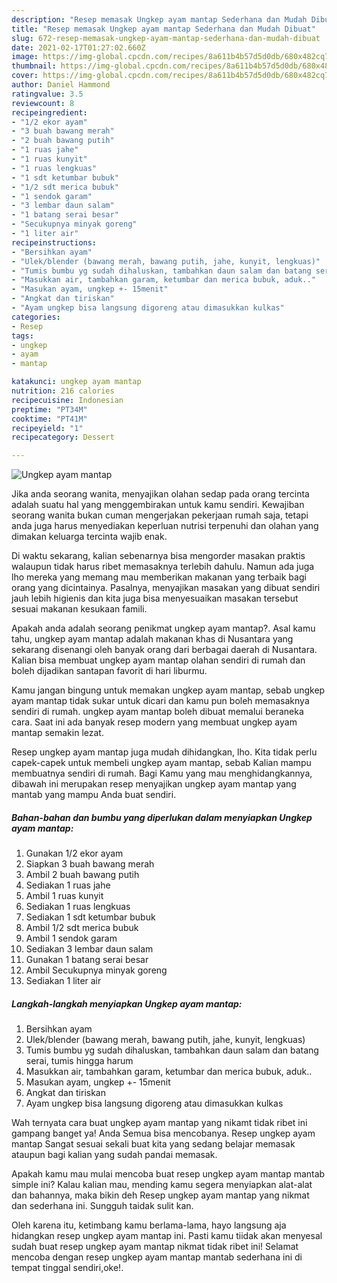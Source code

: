 ```yaml
---
description: "Resep memasak Ungkep ayam mantap Sederhana dan Mudah Dibuat"
title: "Resep memasak Ungkep ayam mantap Sederhana dan Mudah Dibuat"
slug: 672-resep-memasak-ungkep-ayam-mantap-sederhana-dan-mudah-dibuat
date: 2021-02-17T01:27:02.660Z
image: https://img-global.cpcdn.com/recipes/8a611b4b57d5d0db/680x482cq70/ungkep-ayam-mantap-foto-resep-utama.jpg
thumbnail: https://img-global.cpcdn.com/recipes/8a611b4b57d5d0db/680x482cq70/ungkep-ayam-mantap-foto-resep-utama.jpg
cover: https://img-global.cpcdn.com/recipes/8a611b4b57d5d0db/680x482cq70/ungkep-ayam-mantap-foto-resep-utama.jpg
author: Daniel Hammond
ratingvalue: 3.5
reviewcount: 8
recipeingredient:
- "1/2 ekor ayam"
- "3 buah bawang merah"
- "2 buah bawang putih"
- "1 ruas jahe"
- "1 ruas kunyit"
- "1 ruas lengkuas"
- "1 sdt ketumbar bubuk"
- "1/2 sdt merica bubuk"
- "1 sendok garam"
- "3 lembar daun salam"
- "1 batang serai besar"
- "Secukupnya minyak goreng"
- "1 liter air"
recipeinstructions:
- "Bersihkan ayam"
- "Ulek/blender (bawang merah, bawang putih, jahe, kunyit, lengkuas)"
- "Tumis bumbu yg sudah dihaluskan, tambahkan daun salam dan batang serai, tumis hingga harum"
- "Masukkan air, tambahkan garam, ketumbar dan merica bubuk, aduk.."
- "Masukan ayam, ungkep +- 15menit"
- "Angkat dan tiriskan"
- "Ayam ungkep bisa langsung digoreng atau dimasukkan kulkas"
categories:
- Resep
tags:
- ungkep
- ayam
- mantap

katakunci: ungkep ayam mantap 
nutrition: 216 calories
recipecuisine: Indonesian
preptime: "PT34M"
cooktime: "PT41M"
recipeyield: "1"
recipecategory: Dessert

---
```



![Ungkep ayam mantap](https://img-global.cpcdn.com/recipes/8a611b4b57d5d0db/680x482cq70/ungkep-ayam-mantap-foto-resep-utama.jpg)

Jika anda seorang wanita, menyajikan olahan sedap pada orang tercinta adalah suatu hal yang menggembirakan untuk kamu sendiri. Kewajiban seorang  wanita bukan cuman mengerjakan pekerjaan rumah saja, tetapi anda juga harus menyediakan keperluan nutrisi terpenuhi dan olahan yang dimakan keluarga tercinta wajib enak.

Di waktu  sekarang, kalian sebenarnya bisa mengorder masakan praktis walaupun tidak harus ribet memasaknya terlebih dahulu. Namun ada juga lho mereka yang memang mau memberikan makanan yang terbaik bagi orang yang dicintainya. Pasalnya, menyajikan masakan yang dibuat sendiri jauh lebih higienis dan kita juga bisa menyesuaikan masakan tersebut sesuai makanan kesukaan famili. 



Apakah anda adalah seorang penikmat ungkep ayam mantap?. Asal kamu tahu, ungkep ayam mantap adalah makanan khas di Nusantara yang sekarang disenangi oleh banyak orang dari berbagai daerah di Nusantara. Kalian bisa membuat ungkep ayam mantap olahan sendiri di rumah dan boleh dijadikan santapan favorit di hari liburmu.

Kamu jangan bingung untuk memakan ungkep ayam mantap, sebab ungkep ayam mantap tidak sukar untuk dicari dan kamu pun boleh memasaknya sendiri di rumah. ungkep ayam mantap boleh dibuat memalui beraneka cara. Saat ini ada banyak resep modern yang membuat ungkep ayam mantap semakin lezat.

Resep ungkep ayam mantap juga mudah dihidangkan, lho. Kita tidak perlu capek-capek untuk membeli ungkep ayam mantap, sebab Kalian mampu membuatnya sendiri di rumah. Bagi Kamu yang mau menghidangkannya, dibawah ini merupakan resep menyajikan ungkep ayam mantap yang mantab yang mampu Anda buat sendiri.

<!--inarticleads1-->

##### Bahan-bahan dan bumbu yang diperlukan dalam menyiapkan Ungkep ayam mantap:

1. Gunakan 1/2 ekor ayam
1. Siapkan 3 buah bawang merah
1. Ambil 2 buah bawang putih
1. Sediakan 1 ruas jahe
1. Ambil 1 ruas kunyit
1. Sediakan 1 ruas lengkuas
1. Sediakan 1 sdt ketumbar bubuk
1. Ambil 1/2 sdt merica bubuk
1. Ambil 1 sendok garam
1. Sediakan 3 lembar daun salam
1. Gunakan 1 batang serai besar
1. Ambil Secukupnya minyak goreng
1. Sediakan 1 liter air




<!--inarticleads2-->

##### Langkah-langkah menyiapkan Ungkep ayam mantap:

1. Bersihkan ayam
1. Ulek/blender (bawang merah, bawang putih, jahe, kunyit, lengkuas)
1. Tumis bumbu yg sudah dihaluskan, tambahkan daun salam dan batang serai, tumis hingga harum
1. Masukkan air, tambahkan garam, ketumbar dan merica bubuk, aduk..
1. Masukan ayam, ungkep +- 15menit
1. Angkat dan tiriskan
1. Ayam ungkep bisa langsung digoreng atau dimasukkan kulkas




Wah ternyata cara buat ungkep ayam mantap yang nikamt tidak ribet ini gampang banget ya! Anda Semua bisa mencobanya. Resep ungkep ayam mantap Sangat sesuai sekali buat kita yang sedang belajar memasak ataupun bagi kalian yang sudah pandai memasak.

Apakah kamu mau mulai mencoba buat resep ungkep ayam mantap mantab simple ini? Kalau kalian mau, mending kamu segera menyiapkan alat-alat dan bahannya, maka bikin deh Resep ungkep ayam mantap yang nikmat dan sederhana ini. Sungguh taidak sulit kan. 

Oleh karena itu, ketimbang kamu berlama-lama, hayo langsung aja hidangkan resep ungkep ayam mantap ini. Pasti kamu tiidak akan menyesal sudah buat resep ungkep ayam mantap nikmat tidak ribet ini! Selamat mencoba dengan resep ungkep ayam mantap mantab sederhana ini di tempat tinggal sendiri,oke!.

